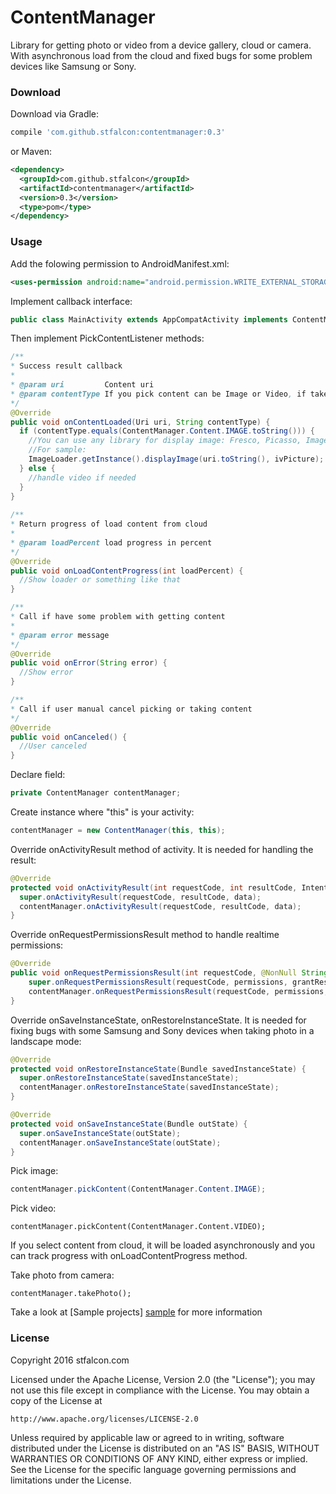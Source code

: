 # ContentManager
Library for getting photo or video from a device gallery, cloud or camera. With asynchronous load from the cloud and fixed bugs for some problem devices like Samsung or Sony.

### Download

Download via Gradle:
```gradle
compile 'com.github.stfalcon:contentmanager:0.3'
```

or Maven:
```xml
<dependency>
  <groupId>com.github.stfalcon</groupId>
  <artifactId>contentmanager</artifactId>
  <version>0.3</version>
  <type>pom</type>
</dependency>
```

### Usage

Add the folowing permission to AndroidManifest.xml:
```xml
<uses-permission android:name="android.permission.WRITE_EXTERNAL_STORAGE" />
```

Implement callback interface:
```java
public class MainActivity extends AppCompatActivity implements ContentManager.PickContentListener {
```

Then implement PickContentListener methods:
```java
/**
* Success result callback
*
* @param uri         Content uri
* @param contentType If you pick content can be Image or Video, if take - only Image
*/
@Override
public void onContentLoaded(Uri uri, String contentType) {
  if (contentType.equals(ContentManager.Content.IMAGE.toString())) {
    //You can use any library for display image: Fresco, Picasso, ImageLoader and etc.
    //For sample:
    ImageLoader.getInstance().displayImage(uri.toString(), ivPicture);
  } else {
    //handle video if needed
  }
}
        
/**
* Return progress of load content from cloud
*
* @param loadPercent load progress in percent
*/
@Override
public void onLoadContentProgress(int loadPercent) {
  //Show loader or something like that
}

/**
* Call if have some problem with getting content
*
* @param error message
*/
@Override
public void onError(String error) {
  //Show error
}

/**
* Call if user manual cancel picking or taking content
*/
@Override
public void onCanceled() {
  //User canceled
}
```


Declare field:
```java
private ContentManager contentManager;
```

Create instance where "this" is your activity:
```java
contentManager = new ContentManager(this, this);
```

Override onActivityResult method of activity. It is needed for handling the result:
```java
@Override
protected void onActivityResult(int requestCode, int resultCode, Intent data) {
  super.onActivityResult(requestCode, resultCode, data);
  contentManager.onActivityResult(requestCode, resultCode, data);
}
```

Override onRequestPermissionsResult method to handle realtime permissions:
```java
@Override
public void onRequestPermissionsResult(int requestCode, @NonNull String[] permissions, @NonNull int[] grantResults) {
    super.onRequestPermissionsResult(requestCode, permissions, grantResults);
    contentManager.onRequestPermissionsResult(requestCode, permissions, grantResults);
}
```

Override onSaveInstanceState, onRestoreInstanceState. It is needed for fixing bugs with some Samsung and Sony devices when taking photo in a landscape mode:
```java
@Override
protected void onRestoreInstanceState(Bundle savedInstanceState) {
  super.onRestoreInstanceState(savedInstanceState);
  contentManager.onRestoreInstanceState(savedInstanceState);
}

@Override
protected void onSaveInstanceState(Bundle outState) {
  super.onSaveInstanceState(outState);
  contentManager.onSaveInstanceState(outState);
}
```

Pick image: 
```java
contentManager.pickContent(ContentManager.Content.IMAGE);
```
Pick video:
```jave
contentManager.pickContent(ContentManager.Content.VIDEO);
```
If you select content from cloud, it will be loaded asynchronously and you can track progress with onLoadContentProgress method.

Take photo from camera:
```
contentManager.takePhoto();
```

Take a look at [Sample projects] [sample] for more information

### License 

Copyright 2016 stfalcon.com

Licensed under the Apache License, Version 2.0 (the "License");
you may not use this file except in compliance with the License.
You may obtain a copy of the License at

    http://www.apache.org/licenses/LICENSE-2.0

Unless required by applicable law or agreed to in writing, software
distributed under the License is distributed on an "AS IS" BASIS,
WITHOUT WARRANTIES OR CONDITIONS OF ANY KIND, either express or implied.
See the License for the specific language governing permissions and
limitations under the License.



[sample]: <https://github.com/stfalcon-studio/ContentManager/tree/master/sample>



